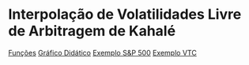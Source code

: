 # Interpolação de Volatilidades Livre de Arbitragem de Kahalé

<a href="/files/kahale_volatility.R" download="download">Funções</a>
<a href="/files/Gráfico Didático.R" download="download">Gráfico Didático</a>
<a href="/files/Exemplo S&P 500.R" download="download">Exemplo S&P 500</a>
<a href="/files/Exemplo VTC.R" download="download">Exemplo VTC</a>
